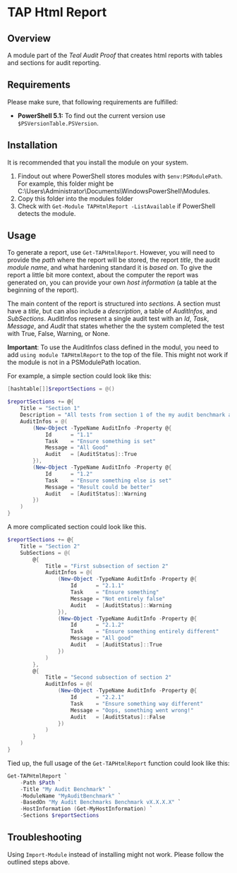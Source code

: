 # TAP Html Report

## Overview

A module part of the *Teal Audit Proof* that creates html reports with tables and sections for audit reporting.

## Requirements

Please make sure, that following requirements are fulfilled:

* **PowerShell 5.1:** To find out the current version use `$PSVersionTable.PSVersion`.

## Installation

It is recommended that you install the module on your system. 

1. Findout out where PowerShell stores modules with `$env:PSModulePath`. For example, this folder might be C:\Users\Administrator\Documents\WindowsPowerShell\Modules.
2. Copy this folder into the modules folder
3. Check with `Get-Module TAPHtmlReport -ListAvailable` if PowerShell detects the module.

## Usage

To generate a report, use `Get-TAPHtmlReport`. However, you will need to provide the *path* where the report will be stored, the report *title*, the audit *module name*, and what hardening standard it is *based on*. To give the report a little bit more context, about the computer the report was generated on, you can provide your own *host information* (a table at the beginning of the report).

The main content of the report is structured into *sections*. A section must have a *title*, but can also include a *description*, a table of *AuditInfos*, and *SubSections*. AuditInfos represent a single audit test with an *Id*, *Task*, *Message*, and *Audit* that states whether the the system completed the test with True, False, Warning, or None.

**Important**: To use the AuditInfos class defined in the modul, you need to add `using module TAPHtmlReport` to the top of the file. This might not work if the module is not in a PSModulePath location.

For example, a simple section could look like this:

```powershell
[hashtable[]]$reportSections = @()

$reportSections += @{
    Title = "Section 1"
    Description = "All tests from section 1 of the my audit benchmark are here"
    AuditInfos = @(
        (New-Object -TypeName AuditInfo -Property @{
            Id      = "1.1"
            Task    = "Ensure something is set"
            Message = "All Good"
            Audit   = [AuditStatus]::True
        }),
        (New-Object -TypeName AuditInfo -Property @{
            Id      = "1.2"
            Task    = "Ensure something else is set"
            Message = "Result could be better"
            Audit   = [AuditStatus]::Warning
        })
    )
}
```

A more complicated section could look like this.

```powershell
$reportSections += @{
    Title = "Section 2"
    SubSections = @(
        @{
            Title = "First subsection of section 2"
            AuditInfos = @(
                (New-Object -TypeName AuditInfo -Property @{
                    Id      = "2.1.1"
                    Task    = "Ensure something"
                    Message = "Not entirely false"
                    Audit   = [AuditStatus]::Warning
                }),
                (New-Object -TypeName AuditInfo -Property @{
                    Id      = "2.1.2"
                    Task    = "Ensure something entirely different"
                    Message = "All good"
                    Audit   = [AuditStatus]::True
                })
            )
        },
        @{
            Title = "Second subsection of section 2"
            AuditInfos = @(
                (New-Object -TypeName AuditInfo -Property @{
                    Id      = "2.2.1"
                    Task    = "Ensure something way different"
                    Message = "Oops, something went wrong!"
                    Audit   = [AuditStatus]::False
                })
            )
        }
    )
}
```

Tied up, the full usage of the `Get-TAPHtmlReport` function could look like this:

```powershell
Get-TAPHtmlReport `
    -Path $Path `
    -Title "My Audit Benchmark" `
    -ModuleName "MyAuditBenchmark" `
    -BasedOn "My Audit Benchmarks Benchmark vX.X.X.X" `
    -HostInformation (Get-MyHostInformation) `
    -Sections $reportSections
```

## Troubleshooting
Using `Import-Module` instead of installing might not work. Please follow the outlined steps above.
